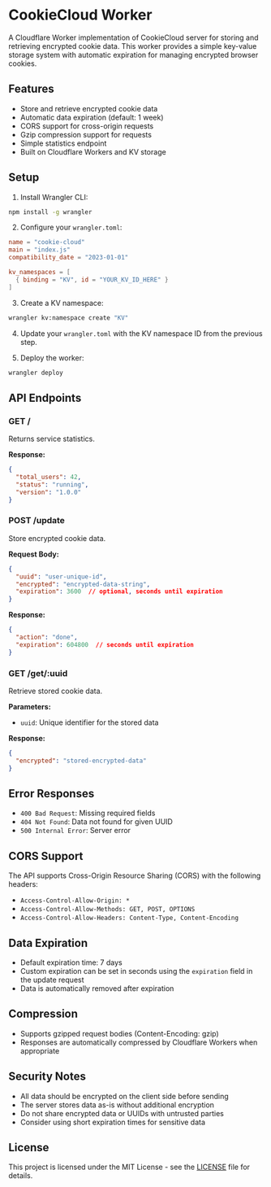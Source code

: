 # CookieCloud Worker

A Cloudflare Worker implementation of CookieCloud server for storing and retrieving encrypted cookie data. This worker provides a simple key-value storage system with automatic expiration for managing encrypted browser cookies.

## Features

- Store and retrieve encrypted cookie data
- Automatic data expiration (default: 1 week)
- CORS support for cross-origin requests
- Gzip compression support for requests
- Simple statistics endpoint
- Built on Cloudflare Workers and KV storage

## Setup

1. Install Wrangler CLI:
```bash
npm install -g wrangler
```

2. Configure your `wrangler.toml`:
```toml
name = "cookie-cloud"
main = "index.js"
compatibility_date = "2023-01-01"

kv_namespaces = [
  { binding = "KV", id = "YOUR_KV_ID_HERE" }
]
```

3. Create a KV namespace:
```bash
wrangler kv:namespace create "KV"
```

4. Update your `wrangler.toml` with the KV namespace ID from the previous step.

5. Deploy the worker:
```bash
wrangler deploy
```

## API Endpoints

### GET /
Returns service statistics.

**Response:**
```json
{
  "total_users": 42,
  "status": "running",
  "version": "1.0.0"
}
```

### POST /update
Store encrypted cookie data.

**Request Body:**
```json
{
  "uuid": "user-unique-id",
  "encrypted": "encrypted-data-string",
  "expiration": 3600  // optional, seconds until expiration
}
```

**Response:**
```json
{
  "action": "done",
  "expiration": 604800  // seconds until expiration
}
```

### GET /get/:uuid
Retrieve stored cookie data.

**Parameters:**
- `uuid`: Unique identifier for the stored data

**Response:**
```json
{
  "encrypted": "stored-encrypted-data"
}
```

## Error Responses

- `400 Bad Request`: Missing required fields
- `404 Not Found`: Data not found for given UUID
- `500 Internal Error`: Server error

## CORS Support

The API supports Cross-Origin Resource Sharing (CORS) with the following headers:
- `Access-Control-Allow-Origin: *`
- `Access-Control-Allow-Methods: GET, POST, OPTIONS`
- `Access-Control-Allow-Headers: Content-Type, Content-Encoding`

## Data Expiration

- Default expiration time: 7 days
- Custom expiration can be set in seconds using the `expiration` field in the update request
- Data is automatically removed after expiration

## Compression

- Supports gzipped request bodies (Content-Encoding: gzip)
- Responses are automatically compressed by Cloudflare Workers when appropriate

## Security Notes

- All data should be encrypted on the client side before sending
- The server stores data as-is without additional encryption
- Do not share encrypted data or UUIDs with untrusted parties
- Consider using short expiration times for sensitive data

## License

This project is licensed under the MIT License - see the [LICENSE](LICENSE) file for details.